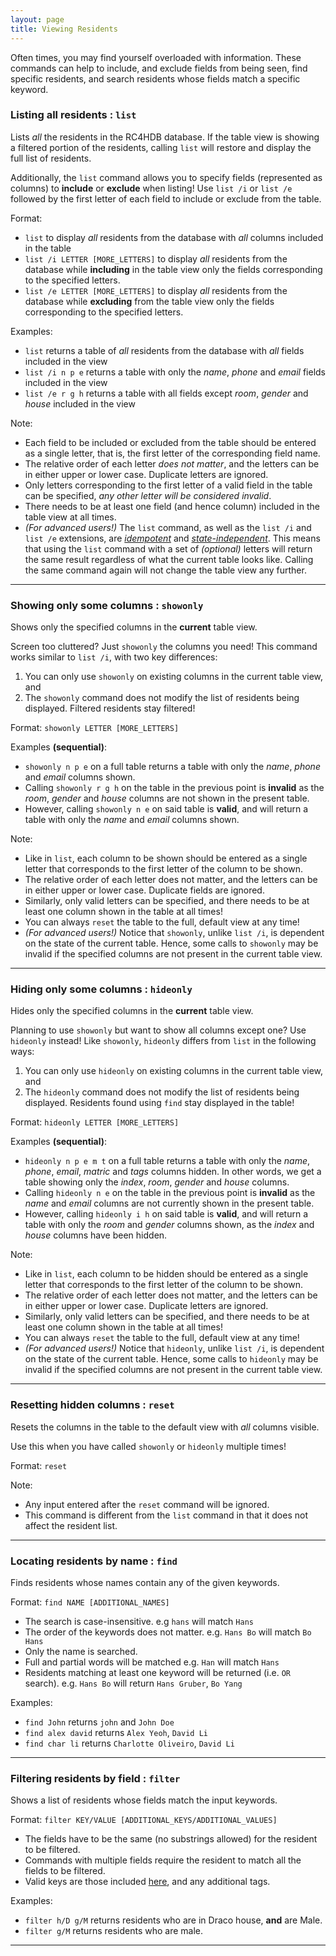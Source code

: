 ```yaml
---
layout: page
title: Viewing Residents
---
```


Often times, you may find yourself overloaded with information. These commands can help to include, and exclude
fields from being seen, find specific residents, and search residents whose fields match a specific keyword.

### Listing all residents : `list`

Lists *all* the residents in the RC4HDB database. If the table view is showing a filtered portion of the residents,
calling `list` will restore and display the full list of residents.

Additionally, the `list` command allows you to specify fields (represented as columns) to **include** or **exclude** when listing! Use `list /i` or `list /e` followed by the first letter of each field to include or exclude from the table.

Format:

- `list` to display *all* residents from the database with *all* columns included in the table
- `list /i LETTER [MORE_LETTERS]` to display *all* residents from the database while **including** in the table view only the fields corresponding to the specified letters.
- `list /e LETTER [MORE_LETTERS]` to display *all* residents from the database while **excluding** from the table view only the fields corresponding to the specified letters.

Examples:

- `list` returns a table of *all* residents from the database with *all* fields included in the view
- `list /i n p e` returns a table with only the *name*, *phone* and *email* fields included in the view
- `list /e r g h` returns a table with all fields except *room*, *gender* and *house* included in the view

Note:

- Each field to be included or excluded from the table should be entered as a single letter, that is, the first letter of the corresponding field name.
- The relative order of each letter *does not matter*, and the letters can be in either upper or lower case. Duplicate letters are ignored.
- Only letters corresponding to the first letter of a valid field in the table can be specified, *any other letter will be considered invalid*.
- There needs to be at least one field (and hence column) included in the table view at all times.
- *(For advanced users!)* The `list` command, as well as the `list /i` and `list /e` extensions, are [*idempotent*](glossary.md#idempotent)
  and [*state-independent*](glossary.md#state-independent). This means that using the `list` command with a set of *(optional)* letters will return the same result regardless of what the current table looks like. Calling the same command again will not change the table view any further.

---

### Showing only some columns : `showonly`

Shows only the specified columns in the **current** table view.

Screen too cluttered? Just `showonly` the columns you need! This command works similar to `list /i`, with two key differences:

1. You can only use `showonly` on existing columns in the current table view, and
2. The `showonly` command does not modify the list of residents being displayed. Filtered residents stay filtered!

Format: `showonly LETTER [MORE_LETTERS]`

Examples **(sequential)**:

- `showonly n p e` on a full table returns a table with only the *name*, *phone* and *email* columns shown.
- Calling `showonly r g h` on the table in the previous point is **invalid** as the *room*, *gender* and *house* columns are not shown in the present table.
- However, calling `showonly n e` on said table is **valid**, and will return a table with only the *name* and *email* columns shown.

Note:

- Like in `list`, each column to be shown should be entered as a single letter that corresponds to the first letter of the column to be shown.
- The relative order of each letter does not matter, and the letters can be in either upper or lower case. Duplicate fields are ignored.
- Similarly, only valid letters can be specified, and there needs to be at least one column shown in the table at all times!
- You can always `reset` the table to the full, default view at any time!
- *(For advanced users!)* Notice that `showonly`, unlike `list /i`, is dependent on the state of the current table. Hence, some calls to `showonly` may be invalid if the specified columns are not present in the current table view.

---

### Hiding only some columns : `hideonly`

Hides only the specified columns in the **current** table view.

Planning to use `showonly` but want to show all columns except one? Use `hideonly` instead! Like `showonly`, `hideonly` differs from `list` in the following ways:
1. You can only use `hideonly` on existing columns in the current table view, and
2. The `hideonly` command does not modify the list of residents being displayed. Residents found using `find` stay displayed in the table!

Format: `hideonly LETTER [MORE_LETTERS]`

Examples **(sequential)**:

- `hideonly n p e m t` on a full table returns a table with only the *name*, *phone*, *email*, *matric* and *tags* columns hidden. In other words, we get a table showing only the *index*, *room*, *gender* and *house* columns.
- Calling `hideonly n e` on the table in the previous point is **invalid** as the *name* and *email* columns are not currently shown in the present table.
- However, calling `hideonly i h` on said table is **valid**, and will return a table with only the *room* and *gender* columns shown, as the *index* and *house* columns have been hidden.

Note:

- Like in `list`, each column to be hidden should be entered as a single letter that corresponds to the first letter of the column to be shown.
- The relative order of each letter does not matter, and the letters can be in either upper or lower case. Duplicate letters are ignored.
- Similarly, only valid letters can be specified, and there needs to be at least one column shown in the table at all times!
- You can always `reset` the table to the full, default view at any time!
- *(For advanced users!)* Notice that `hideonly`, unlike `list /i`, is dependent on the state of the current table. Hence, some calls to `hideonly` may be invalid if the specified columns are not present in the current table view.

---

### Resetting hidden columns : `reset`

Resets the columns in the table to the default view with *all* columns visible.

Use this when you have called `showonly` or `hideonly` multiple times!

Format: `reset`

Note:
- Any input entered after the `reset` command will be ignored.
- This command is different from the `list` command in that it does not affect the resident list.

---

### Locating residents by name : `find`

Finds residents whose names contain any of the given keywords.

Format: `find NAME [ADDITIONAL_NAMES]`

* The search is case-insensitive. e.g `hans` will match `Hans`
* The order of the keywords does not matter. e.g. `Hans Bo` will match `Bo Hans`
* Only the name is searched.
* Full and partial words will be matched e.g. `Han` will match `Hans`
* Residents matching at least one keyword will be returned (i.e. `OR` search).
  e.g. `Hans Bo` will return `Hans Gruber`, `Bo Yang`

Examples:
* `find John` returns `john` and `John Doe`
* `find alex david` returns `Alex Yeoh`, `David Li`
* `find char li` returns `Charlotte Oliveiro`, `David Li`<br>
  <!--- ![result for 'find alex david'](images/findAlexDavidResult.png) --->

---

### Filtering residents by field : `filter`

Shows a list of residents whose fields match the input keywords.

Format: `filter KEY/VALUE [ADDITIONAL_KEYS/ADDITIONAL_VALUES]`
* The fields have to be the same (no substrings allowed) for the resident to be filtered.
* Commands with multiple fields require the resident to match all the fields to be filtered.
* Valid keys are those included [here](#format-for-resident-fields), and any additional tags.

Examples:
* `filter h/D g/M` returns residents who are in Draco house, **and** are Male.
* `filter g/M` returns residents who are male.

---
